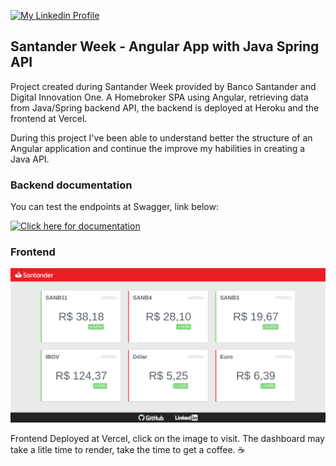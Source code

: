 [![My Linkedin Profile](https://img.shields.io/badge/LinkedIn-0077B5?style=for-the-badge&logo=linkedin&logoColor=white)](http://www.linkedin.com/in/vinicius-92)

## Santander Week - Angular App with Java Spring API

Project created during Santander Week provided by Banco Santander and Digital Innovation One.
A Homebroker SPA using Angular, retrieving data from Java/Spring backend API, the backend is deployed at Heroku and the frontend at Vercel.

During this project I've been able to understand better the structure of an Angular application and continue the improve my habilities in creating a Java API.

### Backend documentation
You can test the endpoints at Swagger, link below:

[![Click here for documentation](https://raw.githubusercontent.com/swagger-api/swagger.io/wordpress/images/assets/SW-logo-clr.png)](https://satanderweek.herokuapp.com/swagger-ui.html)

### Frontend
[![Screenshot](https://raw.githubusercontent.com/Vinicius-92/santanderweek/main/SantanderWeek.png)](https://santanderweek.vercel.app/)

Frontend Deployed at Vercel, click on the image to visit. The dashboard may take a litle time to render, take the time to get a coffee. ☕
